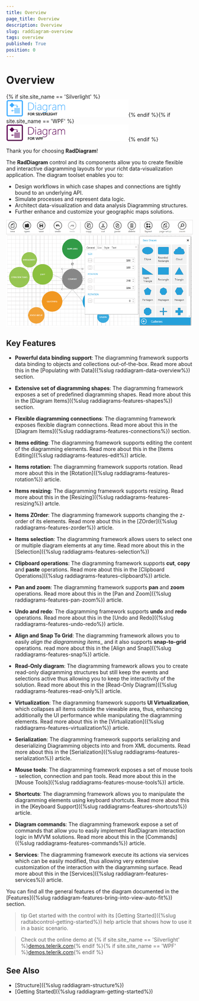 ```yaml
---
title: Overview
page_title: Overview
description: Overview
slug: raddiagram-overview
tags: overview
published: True
position: 0
---
```


# Overview

{% if site.site_name == 'Silverlight' %}![diagram sl 46 text](images/diagram_sl_46_text.png){% endif %}{% if site.site_name == 'WPF' %}![diagram wpf 46 text](images/diagram_wpf_46_text.png){% endif %}

Thank you for choosing __RadDiagram__!		

The __RadDiagram__ control and its components allow you to create flexible and interactive diagramming layouts for your richt data-visualization application. The diagram toolset enables you to:

* Design workflows in which case shapes and connections are tightly bound to an underlying API.
* Simulate processes and represent data logic.
* Architect data-visualization and data analysis Diagramming structures.
* Further enhance and customize your geographic maps solutions.

![Rad Diagram Overview](images/RadDiagram_Overview.png)

## Key Features

* __Powerful data binding support__: The diagramming framework supports data binding to objects and collections out-of-the-box. Read more about this in the [Populating with Data]({%slug raddiagram-data-overview%}) section.

* __Extensive set of diagramming shapes__: The diagramming framework exposes a set of predefined diagramming shapes. Read more about this in the [Diagram Items]({%slug raddiagrams-features-shapes%}) section.

* __Flexible diagramming connections__: The diagramming framework exposes flexible diagram connections. Read more about this in the [Diagram Items]({%slug raddiagrams-features-connections%}) section.

* __Items editing__: The diagramming framework supports editing the content of the diagramming elements. Read more about this in the [Items Editing]({%slug raddiagrams-features-edit%}) article.

* __Items rotation__: The diagramming framework supports rotation. Read more about this in the [Rotation]({%slug raddiagrams-features-rotation%}) article.

* __Items resizing__: The diagramming framework supports resizing. Read more about this in the [Resizing]({%slug raddiagrams-features-resizing%}) artcle.

* __Items ZOrder__: The diagramming framework supports changing the z-order of its elements. Read more about this in the [ZOrder]({%slug raddiagrams-features-zorder%}) article.

* __Items selection__: The diagramming framework allows users to select one or multiple diagram elements at any time. Read more about this in the [Selection]({%slug raddiagrams-features-selection%})

* __Clipboard operations__: The diagramming framework supports __cut__, __copy__ and __paste__ operations. Read more about this in the [Clipboard Operations]({%slug raddiagrams-features-clipboard%}) article.

* __Pan and zoom__: The diagramming framework supports __pan__ and __zoom__ operations. Read more about this in the [Pan and Zoom]({%slug raddiagrams-features-pan-zoom%}) article.

* __Undo and redo__: The diagramming framework supports __undo__ and __redo__ operations. Read more about this in the [Undo and Redo]({%slug raddiagrams-features-undo-redo%}) article.

* __Align and Snap To Grid__: The diagramming framework allows you to easily _align the diagramming items__ and it also supports __snap-to-grid__ operations. read more about this in the [Align and Snap]({%slug raddiagrams-features-snap%}) article.

* __Read-Only diagram__: The diagramming framework allows you to create read-only diagramming structures but still keep the events and selections active thus allowing you to keep the interactivity of the solution. Read more about this in the [Read-Only Diagram]({%slug raddiagrams-features-read-only%}) article.

* __Virtualization__: The diagramming framework supports __UI Virtualization__, which collapses all items outside the viewable area, thus, enhancing additionally the UI performance while manipulating the diagramming elements. Read more about this in the [Virtualization]({%slug raddiagrams-features-virtualization%}) article.

* __Serialization__: The diagramming framework supports serializing and deserializing Diagramming objects into and from XML documents. Read more about this in the [Serialization]({%slug raddiagrams-features-serialization%}) article.

* __Mouse tools__: The diagramming framework exposes a set of mouse tools - selection, connection and pan tools. Read more about this in the [Mouse Tools]({%slug raddiagrams-features-mouse-tools%}) article.

* __Shortcuts__: The diagramming framework allows you to manipulate the diagramming elements using keyboard shortcuts. Read more about this in the [Keyboard Support]({%slug raddiagrams-features-shortcuts%}) article.

* __Diagram commands__: The diagramming framework expose a set of commands that allow you to easily implement  RadDiagram interaction logic in MVVM solutions. Read more about this in the [Commands]({%slug raddiagrams-features-commands%}) article.

* __Services__: The diagramming framework execute its actions via services which can be easily modified, thus allowing very extensive customization of the interaction with the diagramming surface. Read more about this in the [Services]({%slug raddiagram-features-services%}) article.

You can find all the general features of the diagram documented in the [Features]({%slug raddiagram-features-bring-into-view-auto-fit%}) section.  

>tip Get started with the control with its [Getting Started]({%slug radtabcontrol-getting-started%}) help article that shows how to use it in a basic scenario.  
 
<!-- -->
> Check out the online demo at {% if site.site_name == 'Silverlight' %}[demos.telerik.com](http://demos.telerik.com/silverlight/#Diagrams/FirstLook){% endif %}{% if site.site_name == 'WPF' %}[demos.telerik.com](http://demos.telerik.com/wpf/){% endif %}

## See Also
 * [Structure]({%slug raddiagram-structure%})
 * [Getting Started]({%slug raddiagram-getting-started%})